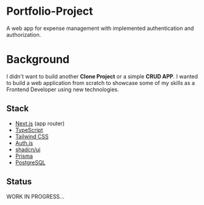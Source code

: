 # Portfolio-Project
A web app for expense management with implemented authentication and authorization.

# Background
I didn't want to build another __Clone Project__ or a simple __CRUD APP__.
I wanted to build a web application from scratch to showcase some of my skills as a Frontend Developer using new technologies. 

## Stack
* [Next.js](https://nextjs.org/) (app router)
* [TypeScript](https://www.typescriptlang.org/)
* [Tailwind CSS](https://tailwindcss.com/)
* [Auth.js](https://authjs.dev/?_gl=1*1w56pfq*_gcl_au*MTI3NTYyNjgxMS4xNzA4OTYwNjM1)
* [shadcn/ui](https://ui.shadcn.com/)
* [Prisma](https://www.prisma.io/)
* [PostgreSQL](https://www.postgresql.org/)


## Status
WORK IN PROGRESS...
